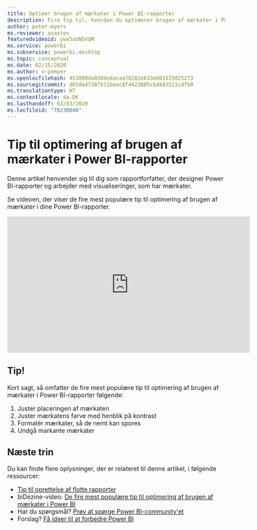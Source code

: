 ```yaml
---
title: Optimer brugen af mærkater i Power BI-rapporter
description: Fire tip til, hvordan du optimerer brugen af mærkater i Power BI-rapportvisualiseringer, i Power BI Desktop eller i Power BI-tjenesten.
author: peter-myers
ms.reviewer: asaxton
featuredvideoid: ywx5xUN5VQM
ms.service: powerbi
ms.subservice: powerbi-desktop
ms.topic: conceptual
ms.date: 02/15/2020
ms.author: v-pemyer
ms.openlocfilehash: 453800da038dedacaa78202e633e601525025273
ms.sourcegitcommit: d65da4738f011beec8f4423085cbd483511cdfb0
ms.translationtype: HT
ms.contentlocale: da-DK
ms.lasthandoff: 03/03/2020
ms.locfileid: "78238046"
---
```

# <a name="tips-to-optimize-the-use-of-labels-in-power-bi-reports"></a>Tip til optimering af brugen af mærkater i Power BI-rapporter

Denne artikel henvender sig til dig som rapportforfatter, der designer Power BI-rapporter og arbejder med visualiseringer, som har mærkater.

Se videoen, der viser de fire mest populære tip til optimering af brugen af mærkater i dine Power BI-rapporter.

<iframe width="560" height="315" src="https://www.youtube.com/embed/ywx5xUN5VQM" frameborder="0" allowfullscreen></iframe>

## <a name="tips"></a>Tip!

Kort sagt, så omfatter de fire mest populære tip til optimering af brugen af mærkater i Power BI-rapporter følgende:

1. Juster placeringen af mærkaten
1. Juster mærkatens farve med henblik på kontrast
1. Formatér mærkater, så de nemt kan spores
1. Undgå markante mærkater

## <a name="next-steps"></a>Næste trin

Du kan finde flere oplysninger, der er relateret til denne artikel, i følgende ressourcer:

- [Tip til oprettelse af flotte rapporter](../power-bi-reports-tips-and-tricks-for-creating.md)
- biDezine-video: [De fire mest populære tip til optimering af brugen af mærkater i Power BI](https://www.youtube.com/watch?v=ywx5xUN5VQM)
- Har du spørgsmål? [Prøv at spørge Power BI-community'et](https://community.powerbi.com/)
- Forslag? [Få ideer til at forbedre Power BI](https://ideas.powerbi.com)
